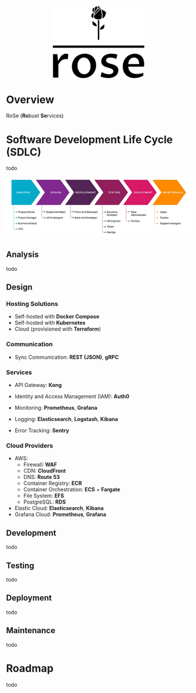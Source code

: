 <p align="center">
  <picture>
    <source media="(prefers-color-scheme: light)" srcset="./images/logo.svg">
    <img width="250" height="auto" alt="rose_logo" src="./images/logo.svg">
  </picture>
</p>

# Overview

RoSe (**Ro**bust **Se**rvices)

# Software Development Life Cycle (SDLC)

todo

<p align="center">
  <picture>
    <source media="(prefers-color-scheme: light)" srcset="./images/sdlc.png">
    <img width="auto" height="auto" alt="sdlc" src="./images/sdlc.png">
  </picture>
</p>

## Analysis

todo

## Design

### Hosting Solutions

- Self-hosted with **Docker Compose**
- Self-hosted with **Kubernetes**
- Cloud (provisioned with **Terraform**)

### Communication

- Sync Communication: **REST (JSON)**, **gRPC**

### Services

- API Gateway: **Kong**

- Identity and Access Management (IAM): **Auth0**

- Monitoring: **Prometheus**, **Grafana**

- Logging: **Elasticsearch**, **Logstash**, **Kibana**

- Error Tracking: **Sentry**

### Cloud Providers

- AWS:
  - Firewall: **WAF**
  - CDN: **CloudFront**
  - DNS: **Route 53**
  - Container Registry: **ECR**
  - Container Orchestration: **ECS** + **Fargate**
  - File System: **EFS**
  - PostgreSQL: **RDS**
- Elastic Cloud: **Elasticsearch**, **Kibana**
- Grafana Cloud: **Prometheus**, **Grafana**

## Development

todo

## Testing

todo

## Deployment

todo

## Maintenance

todo

# Roadmap

todo
